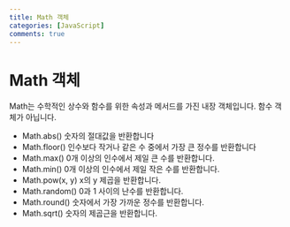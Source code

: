 ```yaml
---
title: Math 객체
categories: [JavaScript]
comments: true
---
```


# Math 객체

Math는 수학적인 상수와 함수를 위한 속성과 메서드를 가진 내장 객체입니다.
함수 객체가 아닙니다.

- Math.abs()
  숫자의 절대값을 반환합니다
- Math.floor()
  인수보다 작거나 같은 수 중에서 가장 큰 정수를 반환합니다
- Math.max()
  0개 이상의 인수에서 제일 큰 수를 반환합니다.
- Math.min()
  0개 이상의 인수에서 제일 작은 수를 반환합니다.
- Math.pow(x, y)
  x의 y 제곱을 반환합니다.
- Math.random()
  0과 1 사이의 난수를 반환합니다.
- Math.round()
  숫자에서 가장 가까운 정수를 반환합니다.
- Math.sqrt()
  숫자의 제곱근을 반환합니다.
